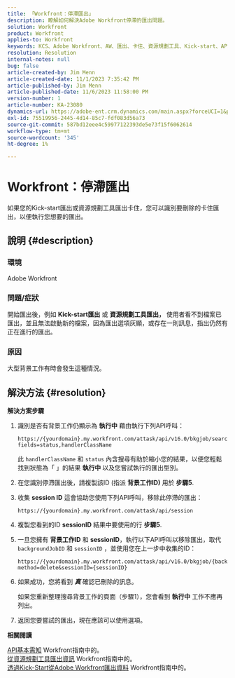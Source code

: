 ```yaml
---
title: 「Workfront：停滯匯出」
description: 瞭解如何解決Adobe Workfront停滯的匯出問題。
solution: Workfront
product: Workfront
applies-to: Workfront
keywords: KCS、Adobe Workfront、AW、匯出、卡住、資源規劃工具、Kick-start、API、疑難排解
resolution: Resolution
internal-notes: null
bug: false
article-created-by: Jim Menn
article-created-date: 11/1/2023 7:35:42 PM
article-published-by: Jim Menn
article-published-date: 11/6/2023 11:58:00 PM
version-number: 1
article-number: KA-23080
dynamics-url: https://adobe-ent.crm.dynamics.com/main.aspx?forceUCI=1&pagetype=entityrecord&etn=knowledgearticle&id=f76869d7-ed78-ee11-8179-6045bd006268
exl-id: 75519956-2445-4d14-85c7-fdf083d56a73
source-git-commit: 587bd12eee4c59977122393de5e73f15f6062614
workflow-type: tm+mt
source-wordcount: '345'
ht-degree: 1%

---
```


# Workfront：停滯匯出


如果您的Kick-start匯出或資源規劃工具匯出卡住，您可以識別要刪除的卡住匯出，以便執行您想要的匯出。

## 說明 {#description}


### 環境

Adobe Workfront



### 問題/症狀

開始匯出後，例如 <b>Kick-start匯出</b> 或 <b>資源規劃工具匯出，</b> 使用者看不到檔案已匯出，並且無法啟動新的檔案，因為匯出選項灰顯，或存在一則訊息，指出仍然有正在進行的匯出。



### 原因

大型背景工作有時會發生這種情況。


## 解決方法 {#resolution}


<b>解決方案步驟</b>



1. 識別是否有背景工作仍顯示為 <b>執行中</b> 藉由執行下列API呼叫：


   ```
   https://{yourdomain}.my.workfront.com/attask/api/v16.0/bkgjob/search?fields=status,handlerClassName
   ```




   此 `handlerClassName` 和 `status` 內含搜尋有助於縮小您的結果，以便您輕鬆找到狀態為「 」的結果 <b>執行中</b> 以及您嘗試執行的匯出型別。

1. 在您識別停滯匯出後，請複製該ID (指派 <b>背景工作ID)</b> 用於 <b>步驟5</b>.

1. 收集 <b>session ID</b> 這會協助您使用下列API呼叫，移除此停滯的匯出：


   ```
   https://{yourdomain}.my.workfront.com/attask/api/session
   ```




1. 複製您看到的ID <b>sessionID</b> 結果中要使用的行 <b>步驟5</b>.

1. 一旦您擁有 <b>背景工作ID</b> 和 <b>sessionID</b>，執行以下API呼叫以移除匯出，取代 `backgroundJobID` 和 `sessionID` ，並使用您在上一步中收集的ID：


   ```
   https://{yourdomain}.my.workfront.com/attask/api/v16.0/bkgjob/{backgroundJobID}?method=delete&sessionID={sessionID}
   ```




1. 如果成功，您將看到 <b>*真</b>* 確認已刪除的訊息。

   如果您重新整理搜尋背景工作的頁面（步驟1），您會看到 <b>執行中</b> 工作不應再列出。

1. 返回您要嘗試的匯出，現在應該可以使用選項。



<b>相關閱讀</b>

[API基本需知](https://experienceleague.adobe.com/docs/workfront/using/adobe-workfront-api/api-general-information/api-basics.html) Workfront指南中的。<br>
[從資源規劃工具匯出資訊](https://experienceleague.adobe.com/docs/workfront/using/manage-resources/resource-planning-in-adobe-workfront/export-resource-planner.html) Workfront指南中的。<br>
[透過Kick-Start從Adobe Workfront匯出資料](https://experienceleague.adobe.com/docs/workfront/using/administration-and-setup/manage-wf/kick-starts/export-data-from-wf-via-kick-starts.html) Workfront指南中的。
